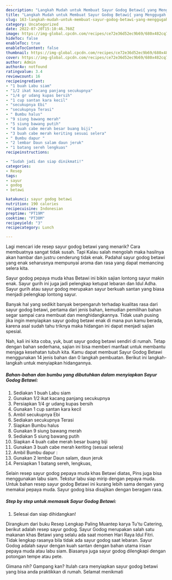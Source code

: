 ```yaml
---
description: "Langkah Mudah untuk Membuat Sayur Godog Betawi{ yang Menggugah Selera,  Menu Buat lebaran"
title: "Langkah Mudah untuk Membuat Sayur Godog Betawi{ yang Menggugah Selera,  Menu Buat lebaran"
slug: 163-langkah-mudah-untuk-membuat-sayur-godog-betawi-yang-menggugah-selera-menu-buat-lebaran
category: Uncategorized
date: 2022-07-20T15:10:46.760Z
image: https://img-global.cpcdn.com/recipes/ce72e36d52ec9b69/680x482cq70/sayur-godog-betawi-foto-resep-utama.jpg
hideToc: false
enableToc: true
enableTocContent: false
thumbnail: https://img-global.cpcdn.com/recipes/ce72e36d52ec9b69/680x482cq70/sayur-godog-betawi-foto-resep-utama.jpg
cover: https://img-global.cpcdn.com/recipes/ce72e36d52ec9b69/680x482cq70/sayur-godog-betawi-foto-resep-utama.jpg
author: Admin
authorAv: notfound
ratingvalue: 3.4
reviewcount: 16
recipeingredient:
- "1 buah Labu siam"
- "1/2 ikat kacang panjang secukupnya"
- "1/4 gr udang kupas bersih"
- "1 cup santan kara kecil"
- "secukupnya Ebi"
- "secukupnya Terasi"
- " Bumbu halus"
- "9 siung bawang merah"
- "5 siung bawang putih"
- "4 buah cabe merah besar buang biji"
- "3 buah cabe merah keriting sesuai selera"
- " Bumbu dapur "
- "2 lembar Daun salam daun jeruk"
- "1 batang sereh lengkuas"
recipeinstructions:

- "Sudah jadi dan siap dinikmati!"
categories:
- Resep
tags:
- sayur
- godog
- betawi

katakunci: sayur godog betawi 
nutrition: 190 calories
recipecuisine: Indonesian
preptime: "PT19M"
cooktime: "PT30M"
recipeyield: "3"
recipecategory: Lunch

---
```



Lagi mencari ide resep sayur godog betawi yang menarik? Cara membuatnya sangat tidak susah. Tapi Kalau salah mengolah maka hasilnya akan hambar dan justru cenderung tidak enak. Padahal sayur godog betawi yang enak seharusnya mempunyai aroma dan rasa yang dapat memancing selera kita.


Sayur godog pepaya muda khas Betawi ini bikin sajian lontong sayur makin enak. Sayur gurih ini juga jadi pelengkap ketupat lebaran dan Idul Adha. Sayur gurih atau sayur godog merupakan sayur berkuah santan yang biasa menjadi pelengkap lontong sayur.

Banyak hal yang sedikit banyak berpengaruh terhadap kualitas rasa dari sayur godog betawi, pertama dari jenis bahan, kemudian pemilihan bahan segar sampai cara membuat dan menghidangkannya. Tidak usah pusing jika ingin menyiapkan sayur godog betawi enak di mana pun kamu berada, karena asal sudah tahu triknya maka hidangan ini dapat menjadi sajian spesial.


Nah, kali ini kita coba, yuk, buat sayur godog betawi sendiri di rumah. Tetap dengan bahan sederhana, sajian ini bisa memberi manfaat untuk membantu menjaga kesehatan tubuh kita. Kamu dapat membuat Sayur Godog Betawi menggunakan 14 jenis bahan dan 0 langkah pembuatan. Berikut ini langkah-langkah untuk menyiapkan hidangannya.

<!--inarticleads1-->

##### Bahan-bahan dan bumbu yang dibutuhkan dalam menyiapkan Sayur Godog Betawi:

1. Sediakan 1 buah Labu siam
1. Gunakan 1/2 ikat kacang panjang secukupnya
1. Persiapkan 1/4 gr udang kupas bersih
1. Gunakan 1 cup santan kara kecil
1. Ambil secukupnya Ebi
1. Sediakan secukupnya Terasi
1. Siapkan  Bumbu halus
1. Gunakan 9 siung bawang merah
1. Sediakan 5 siung bawang putih
1. Siapkan 4 buah cabe merah besar buang biji
1. Gunakan 3 buah cabe merah keriting (sesuai selera)
1. Ambil  Bumbu dapur :
1. Gunakan 2 lembar Daun salam, daun jeruk
1. Persiapkan 1 batang sereh, lengkuas,


Selain resep sayur godog pepaya muda khas Betawi diatas, Pins juga bisa menggunakan labu siam. Tekstur labu siap mirip dengan pepaya muda. Untuk bahan resep sayur godog Betawi ini kurang lebih sama dengan yang memakai pepaya muda. Sayur godog bisa disajikan dengan beragam rasa. 

<!--inarticleads2-->

##### Step by step untuk memasak Sayur Godog Betawi:


1. Selesai dan siap dihidangkan!

Dirangkum dari buku Resep Lengkap Paling Muantep karya Tu&#39;tu Catering, berikut adalah resep sayur godog. Sayur Godog merupakan salah satu makanan khas Betawi yang selalu ada saat momen Hari Raya Idul Fitri. Tidak lengkap rasanya bila tidak ada sayur godog saat lebaran. Sayur Godog adalah sayur dengan kuah santan dengan bahan utama irisan pepaya muda atau labu siam. Biasanya juga sayur godog dilengkapi dengan potongan tempe atau pete. 

Gimana nih? Gampang kan? Itulah cara menyiapkan sayur godog betawi yang bisa anda praktikkan di rumah. Selamat menikmati
